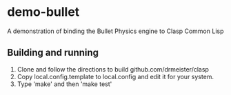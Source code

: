 # demo-bullet
A demonstration of binding the Bullet Physics engine to Clasp Common Lisp

## Building and running

1. Clone and follow the directions to build github.com/drmeister/clasp
1. Copy local.config.template to local.config and edit it for your system.
1. Type 'make' and then 'make test'

